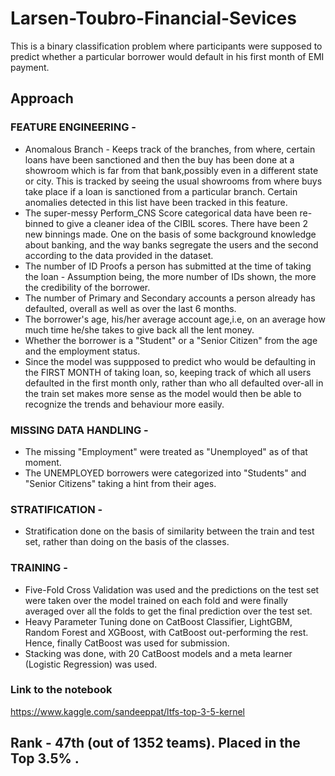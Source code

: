 # Larsen-Toubro-Financial-Sevices

This is a binary classification problem where participants were supposed to predict whether a particular borrower would default in his first month of EMI payment.

## Approach
### FEATURE ENGINEERING -

- Anomalous Branch - Keeps track of the branches, from where, certain loans have been sanctioned and then the buy has been done at a showroom which is far from that bank,possibly even in a different state or city. This is tracked by seeing the usual showrooms from where buys take place if a loan is sanctioned from a particular branch. Certain anomalies detected in this list have been tracked in this feature.
- The super-messy Perform_CNS Score categorical data have been re-binned to give a cleaner idea of the CIBIL scores. There have been 2 new binnings made. One on the basis of some background knowledge about banking, and the way banks segregate the users and the second according to the data provided in the dataset.
- The number of ID Proofs a person has submitted at the time of taking the loan - Assumption being, the more number of IDs shown, the more the credibility of the borrower.
- The number of Primary and Secondary accounts a person already has defaulted, overall as well as over the last 6 months.
- The borrower's age, his/her average account age,i.e, on an average how much time he/she takes to give back all the lent money.
- Whether the borrower is a "Student" or a "Senior Citizen" from the age and the employment status.
- Since the model was suppposed to predict who would be defaulting in the FIRST MONTH of taking loan, so, keeping track of which all users defaulted in the first month only, rather than who all defaulted over-all in the train set makes more sense as the model would then be able to recognize the trends and behaviour more easily.

### MISSING DATA HANDLING -

- The missing "Employment" were treated as "Unemployed" as of that moment.
- The UNEMPLOYED borrowers were categorized into "Students" and "Senior Citizens" taking a hint from their ages.

### STRATIFICATION -

- Stratification done on the basis of similarity between the train and test set, rather than doing on the basis of the classes.

### TRAINING -

- Five-Fold Cross Validation was used and the predictions on the test set were taken over the model trained on each fold and were finally averaged over all the folds to get the final prediction over the test set.
- Heavy Parameter Tuning done on CatBoost Classifier, LightGBM, Random Forest and XGBoost, with CatBoost out-performing the rest. Hence, finally CatBoost was used for submission.
- Stacking was done, with 20 CatBoost models and a meta learner (Logistic Regression) was used.

### Link to the notebook
https://www.kaggle.com/sandeeppat/ltfs-top-3-5-kernel

## Rank - 47th (out of 1352 teams). Placed in the Top 3.5% .

